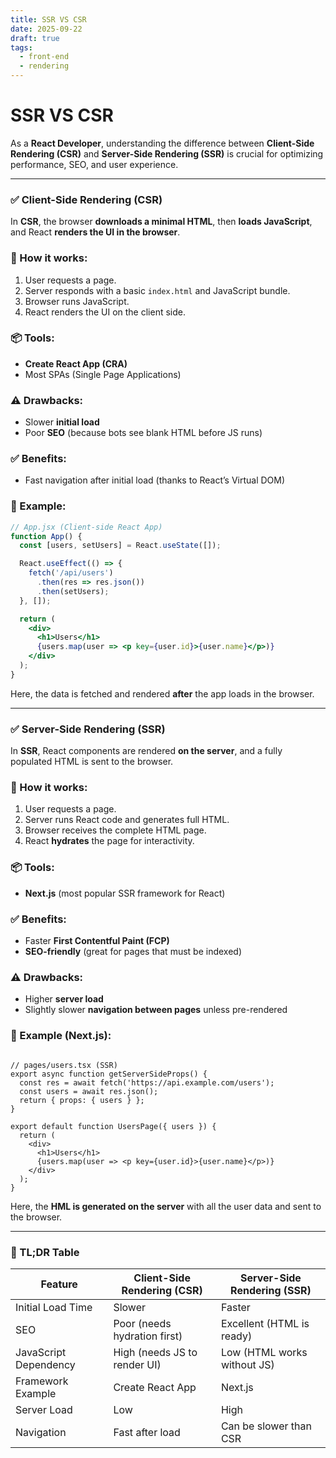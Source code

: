 ```yaml
---
title: SSR VS CSR
date: 2025-09-22
draft: true
tags:
  - front-end
  - rendering
---
```

# SSR VS CSR

As a **React Developer**, understanding the difference between **Client-Side Rendering (CSR)** and **Server-Side Rendering (SSR)** is crucial for optimizing performance, SEO, and user experience.

---

### ✅ **Client-Side Rendering (CSR)**

In **CSR**, the browser **downloads a minimal HTML**, then **loads JavaScript**, and React **renders the UI in the browser**.

### 🔧 How it works:

1. User requests a page.
2. Server responds with a basic `index.html` and JavaScript bundle.
3. Browser runs JavaScript.
4. React renders the UI on the client side.

### 📦 Tools:

- **Create React App (CRA)**
- Most SPAs (Single Page Applications)

### ⚠️ Drawbacks:

- Slower **initial load**
- Poor **SEO** (because bots see blank HTML before JS runs)

### ✅ Benefits:

- Fast navigation after initial load (thanks to React’s Virtual DOM)

### 📘 Example:

```jsx
// App.jsx (Client-side React App)
function App() {
  const [users, setUsers] = React.useState([]);

  React.useEffect(() => {
    fetch('/api/users')
      .then(res => res.json())
      .then(setUsers);
  }, []);

  return (
    <div>
      <h1>Users</h1>
      {users.map(user => <p key={user.id}>{user.name}</p>)}
    </div>
  );
}

```

Here, the data is fetched and rendered **after** the app loads in the browser.

---

### ✅ **Server-Side Rendering (SSR)**

In **SSR**, React components are rendered **on the server**, and a fully populated HTML is sent to the browser.

### 🔧 How it works:

1. User requests a page.
2. Server runs React code and generates full HTML.
3. Browser receives the complete HTML page.
4. React **hydrates** the page for interactivity.

### 📦 Tools:

- **Next.js** (most popular SSR framework for React)

### ✅ Benefits:

- Faster **First Contentful Paint (FCP)**
- **SEO-friendly** (great for pages that must be indexed)

### ⚠️ Drawbacks:

- Higher **server load**
- Slightly slower **navigation between pages** unless pre-rendered

### 📘 Example (Next.js):

```tsx

// pages/users.tsx (SSR)
export async function getServerSideProps() {
  const res = await fetch('https://api.example.com/users');
  const users = await res.json();
  return { props: { users } };
}

export default function UsersPage({ users }) {
  return (
    <div>
      <h1>Users</h1>
      {users.map(user => <p key={user.id}>{user.name}</p>)}
    </div>
  );
}

```

Here, the **HML is generated on the server** with all the user data and sent to the browser.

---

### 🚀 TL;DR Table

| Feature | Client-Side Rendering (CSR) | Server-Side Rendering (SSR) |
| --- | --- | --- |
| Initial Load Time | Slower | Faster |
| SEO | Poor (needs hydration first) | Excellent (HTML is ready) |
| JavaScript Dependency | High (needs JS to render UI) | Low (HTML works without JS) |
| Framework Example | Create React App | Next.js |
| Server Load | Low | High |
| Navigation | Fast after load | Can be slower than CSR |